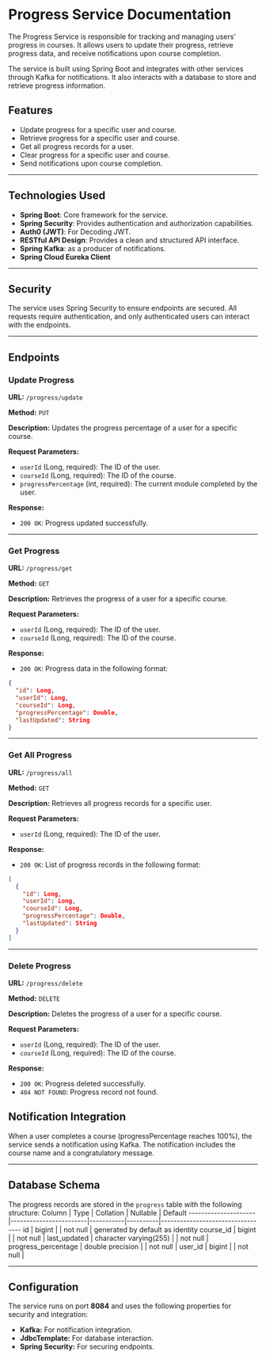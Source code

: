 # Progress Service Documentation

The Progress Service is responsible for tracking and managing users' progress in courses. It allows users to update their progress, retrieve progress data, and receive notifications upon course completion.

The service is built using Spring Boot and integrates with other services through Kafka for notifications. It also interacts with a database to store and retrieve progress information.


## Features
- Update progress for a specific user and course.
- Retrieve progress for a specific user and course.
- Get all progress records for a user.
- Clear progress for a specific user and course.
- Send notifications upon course completion.

---

## Technologies Used

- **Spring Boot**: Core framework for the service.
- **Spring Security**: Provides authentication and authorization capabilities.
- **Auth0 (JWT)**: For Decoding JWT.
- **RESTful API Design**: Provides a clean and structured API interface.
- **Spring Kafka**: as a producer of notifications.
- **Spring Cloud Eureka Client**


---

## Security
The service uses Spring Security to ensure endpoints are secured. All requests require authentication, and only authenticated users can interact with the endpoints.

---
## Endpoints

### **Update Progress**
**URL:** `/progress/update`

**Method:** `PUT`

**Description:** Updates the progress percentage of a user for a specific course.

**Request Parameters:**
- `userId` (Long, required): The ID of the user.
- `courseId` (Long, required): The ID of the course.
- `progressPercentage` (int, required): The current module completed by the user.

**Response:**
- `200 OK`: Progress updated successfully.

---

### **Get Progress**
**URL:** `/progress/get`

**Method:** `GET`

**Description:** Retrieves the progress of a user for a specific course.

**Request Parameters:**
- `userId` (Long, required): The ID of the user.
- `courseId` (Long, required): The ID of the course.

**Response:**
- `200 OK`: Progress data in the following format:
```json
{
  "id": Long,
  "userId": Long,
  "courseId": Long,
  "progressPercentage": Double,
  "lastUpdated": String
}
```

---

### **Get All Progress**
**URL:** `/progress/all`

**Method:** `GET`

**Description:** Retrieves all progress records for a specific user.

**Request Parameters:**
- `userId` (Long, required): The ID of the user.

**Response:**
- `200 OK`: List of progress records in the following format:
```json
[
  {
    "id": Long,
    "userId": Long,
    "courseId": Long,
    "progressPercentage": Double,
    "lastUpdated": String
  }
]
```

---

### **Delete Progress**
**URL:** `/progress/delete`

**Method:** `DELETE`

**Description:** Deletes the progress of a user for a specific course.

**Request Parameters:**
- `userId` (Long, required): The ID of the user.
- `courseId` (Long, required): The ID of the course.

**Response:**
- `200 OK`: Progress deleted successfully.
- `404 NOT FOUND`: Progress record not found.


## Notification Integration
When a user completes a course (progressPercentage reaches 100%), the service sends a notification using Kafka. The notification includes the course name and a congratulatory message.

---

## Database Schema
The progress records are stored in the `progress` table with the following structure:
       Column        |          Type          | Collation | Nullable |             Default
---------------------|------------------------|-----------|----------|----------------------------------
 id                  | bigint                 |           | not null | generated by default as identity
 course_id           | bigint                 |           | not null |
 last_updated        | character varying(255) |           | not null |
 progress_percentage | double precision       |           | not null |
 user_id             | bigint                 |           | not null |

---

## Configuration
The service runs on port **8084** and uses the following properties for security and integration:
- **Kafka:** For notification integration.
- **JdbcTemplate:** For database interaction.
- **Spring Security:** For securing endpoints.
